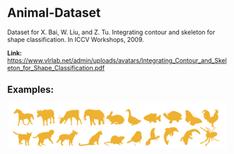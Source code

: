 # Animal-Dataset
Dataset for X. Bai, W. Liu, and Z. Tu. Integrating contour and skeleton for shape classification. In ICCV Workshops, 2009.

**Link:** https://www.vlrlab.net/admin/uploads/avatars/Integrating_Contour_and_Skeleton_for_Shape_Classification.pdf

## Examples:

<img src="proyecto_k.png" width="800">
